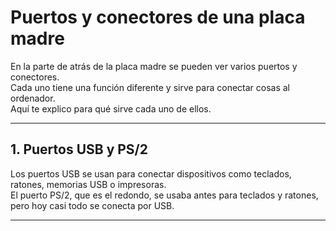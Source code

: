 # Puertos y conectores de una placa madre

En la parte de atrás de la placa madre se pueden ver varios puertos y conectores.  
Cada uno tiene una función diferente y sirve para conectar cosas al ordenador.  
Aquí te explico para qué sirve cada uno de ellos.

---

## 1. Puertos USB y PS/2

Los puertos USB se usan para conectar dispositivos como teclados, ratones, memorias USB o impresoras.  
El puerto PS/2, que es el redondo, se usaba antes para teclados y ratones, pero hoy casi todo se conecta por USB.



---
